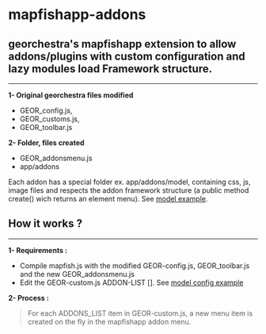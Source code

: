 mapfishapp-addons
=================

georchestra's mapfishapp extension to allow addons/plugins with custom configuration and lazy modules load
Framework structure.
---------------
---------------

**1- Original georchestra files modified**


  - GEOR_config.js,
  - GEOR_customs.js,
  - GEOR_toolbar.js


**2- Folder, files created**

 - GEOR_addonsmenu.js
 - app/addons
  

Each addon has a special folder ex. app/addons/model, containing css, js, image files and respects the addon framework structure (a public method create() wich returns an element menu). See [model example].



How it works ?
---------------
---------------

**1- Requirements :**

 - Compile mapfish.js with the modified GEOR-config.js, GEOR_toolbar.js and the new GEOR_addonsmenu.js
 - Edit the GEOR-custom.js ADDON-LIST []. See [model config example]

**2- Process :**

> For each ADDONS_LIST item in GEOR-custom.js, a new menu item is created on the fly in the mapfishapp addon menu. 
  
  [model example]: https://raw.github.com/georchestra/contribs/master/mapfishapp-addons-framework/src/main/webapp/app/addons/model/GEOB_addonmodel.js
  [model config example]: https://github.com/georchestra/contribs/blob/master/mapfishapp-addons-framework/src/main/webapp/app/js/GEOR_custom.js